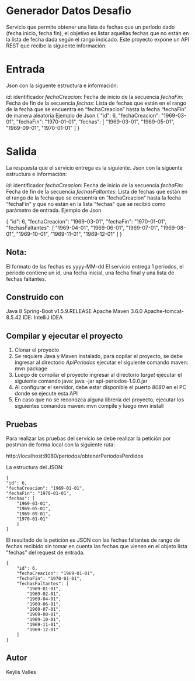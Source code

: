 # Generador Datos Desafio

Servicio que permite obtener una lista de fechas que un período dado (fecha inicio, fecha fin), el objetivo es listar aquellas fechas que no están en la lista de fecha dada según el rango indicado.
Este proyecto expone un API REST que recibe la siguiente información:

# Entrada
Json con la siguente estructura e información:

*id*: identificador
*fechaCreacion*: Fecha de inicio de la secuencia
*fechaFin*: Fecha de fin de la secuencia
*fechas*: Lista de fechas que están en el rango de la fecha que se encuentra en “fechaCreacion” hasta la fecha “fechaFin” de manera aleatoria
Ejemplo de Json
   {
    "id": 6,
    "fechaCreacion": "1969-03-01",
    "fechaFin": "1970-01-01",
    "fechas": [
	"1969-03-01",
	"1969-05-01",
	"1969-09-01",
	"1970-01-01"
     ]
    }

# Salida
La respuesta que el servicio entrega es la siguiente.
Json con la siguente estructura e información:

*id*: identificador
*fechaCreacion*: Fecha de inicio de la secuencia
*fechaFin*: Fecha de fin de la secuencia
*fechasFaltantes*: Lista de fechas que están en el rango de la fecha que se encuentra en “fechaCreacion” hasta la fecha “fechaFin” y que no están en la lista "fechas" que se recibió como parámetro de entrada.
Ejemplo de Json

   {
    "id": 6,
    "fechaCreacion": "1969-03-01",
    "fechaFin": "1970-01-01",
    "fechasFaltantes": [
	"1969-04-01",
	"1969-06-01",
	"1969-07-01",
	"1969-08-01",
	"1969-10-01",
	"1969-11-01",
	"1969-12-01"
    ]
   }

## Nota:
El formato de las fechas es yyyy-MM-dd
El servicio entrega 1 periodos, el periodo contiene un id, una fecha inicial, una fecha final y una lista de fechas faltantes.

## Construido con 

Java 8
Spring-Boot v1.5.9.RELEASE
Apache Maven 3.6.0
Apache-tomcat-8.5.42
IDE: IntelliJ IDEA

## Compilar y ejecutar el proyecto 

1. Clonar el proyecto
2. Se requiere Java y Maven instalado, para copilar el proyecto, se debe ingresar al directorio *ApiPeriodos* ejecutar el siguiente comando maven: mvn package
3. Luego de compilar el proyecto ingresar al directorio *target* ejecutar el siguiente comando java: java -jar api-periodos-1.0.0.jar
4. Al configurar el servidor, debe estar disponible el puerto *8080* en el PC donde se ejecute esta API
5. En caso que no se reconozca alguna librería del proyecto, ejecutar los siguientes comandos maven: mvn compile y luego mvn install 


## Pruebas

Para realizar las pruebas del servicio se debe realizar la petición por postman de forma local con la siguiente ruta:

http://localhost:8080/periodos/obtenerPeriodosPerdidos

La estructura del JSON:

```
{
"id": 6,
"fechaCreacion": "1969-01-01",
"fechaFin": "1970-01-01",
"fechas": [
	"1969-03-01",
	"1969-05-01",
	"1969-09-01",
	"1970-01-01"
	]
}
```

El resultado de la petición es JSON con las fechas faltantes de rango de fechas recibido sin tomar en cuenta las fechas que vienen en el objeto lista "fechas" del request de entrada.

```
{
    "id": 6,
    "fechaCreacion": "1969-01-01",
    "fechaFin": "1970-01-01",
    "fechasFaltantes": [
        "1969-01-01",
        "1969-02-01",
        "1969-04-01",
        "1969-06-01",
        "1969-07-01",
        "1969-08-01",
        "1969-10-01",
        "1969-11-01",
        "1969-12-01"
    ]
}

```

## Autor

Keylis Valles 


